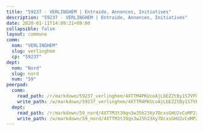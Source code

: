 ```yaml
---
title: "59237 - VERLINGHEM | Entraide, Annonces, Initiatives"
description: "59237 - VERLINGHEM | Entraide, Annonces, Initiatives"
date: 2020-01-11T14:09:21+09:00
collapsible: false
layout: commune
comm:
  nom: "VERLINGHEM"
  slug: verlinghem
  cp: "59237"
dept:
  nom: "Nord"
  slug: nord
  num: "59"
peerpad:
  comm:
    read_path: /r/markdown/59237_verlinghem/4XTTM4PKUcoAjLbEZZtBy1S7VFG85b5k2HX2QQoJ71jexyNYP
    write_path: /w/markdown/59237_verlinghem/4XTTM4PKUcoAjLbEZZtBy1S7VFG85b5k2HX2QQoJ71jexyNYP-K3TgTfNEbAxTgka3uCieVmEtJhb1WYCsKejDbNqKoLhNWVX1mF4aicdLkHEWeaGDixX8kyV5D9WowSZuQWojphLyPnPUs8KPxvpuQCLG2JnLEK3vLMECXnXnb85iZVhX5BLvevE3
  dept:
    read_path: /r/markdown/59_nord/4XTTM3t39qn3wJ5h23Xy7DcxsGHU2vCoMP2z3iS4TUn3TrtdJ
    write_path: /w/markdown/59_nord/4XTTM3t39qn3wJ5h23Xy7DcxsGHU2vCoMP2z3iS4TUn3TrtdJ-K3TgTuZGkuZqXfr6fpmH7pGsMT6ndvZQMyRDze5QBt7XScLWHoBi246kLoDKpTH2Yo4f3AFSSJqGc2ozvNww7qPLqsDjpvahxCbQ6F5znbfjp6kVgaDcTYc9LyhwSfYuCevnvZUQ
---
```



